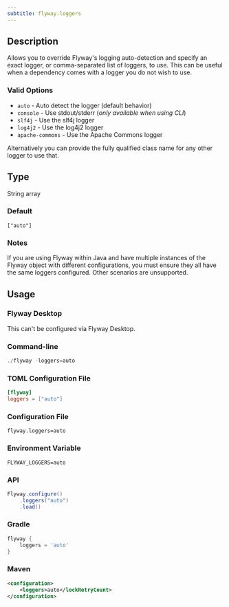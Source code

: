```yaml
---
subtitle: flyway.loggers
---
```


## Description

Allows you to override Flyway's logging auto-detection and specify an exact logger, or comma-separated list of loggers, to use.
This can be useful when a dependency comes with a logger you do not wish to use.

### Valid Options

* `auto` - Auto detect the logger (default behavior)
* `console` - Use stdout/stderr (_only available when using CLI_)
* `slf4j` - Use the slf4j logger
* `log4j2` - Use the log4j2 logger
* `apache-commons` - Use the Apache Commons logger

Alternatively you can provide the fully qualified class name for any other logger to use that.

## Type

String array

### Default

`["auto"]`

### Notes

If you are using Flyway within Java and have multiple instances of the Flyway object with different configurations, you must ensure they all have the same loggers configured.
Other scenarios are unsupported.

## Usage

### Flyway Desktop

This can't be configured via Flyway Desktop.

### Command-line

```powershell
./flyway -loggers=auto
```

### TOML Configuration File

```toml
[flyway]
loggers = ["auto"]
```

### Configuration File

```properties
flyway.loggers=auto
```

### Environment Variable

```properties
FLYWAY_LOGGERS=auto
```

### API

```java
Flyway.configure()
    .loggers("auto")
    .load()
```

### Gradle

```groovy
flyway {
    loggers = 'auto'
}
```

### Maven

```xml
<configuration>
    <loggers>auto</lockRetryCount>
</configuration>
```
